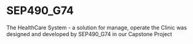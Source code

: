 # SEP490_G74
The HealthCare System - a solution for manage, operate the Clinic was designed and developed by SEP490_G74 in our Capstone Project
